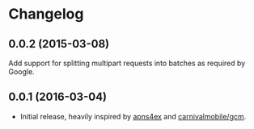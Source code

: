 # Changelog

## 0.0.2 (2015-03-08)

Add support for splitting multipart requests into batches as required by Google.

## 0.0.1 (2016-03-04)

* Initial release, heavily inspired by [apns4ex](https://github.com/chvanikoff/apns4ex) and [carnivalmobile/gcm](https://github.com/carnivalmobile/gcm).
